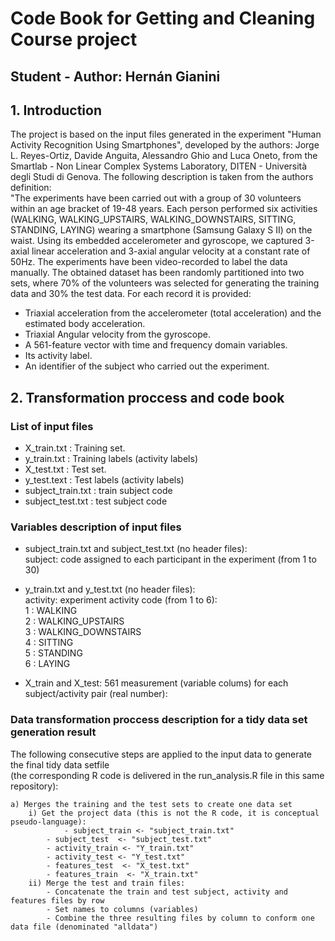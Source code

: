 # Code Book for Getting and Cleaning Course project
##  Student - Author: Hernán Gianini  
  
## 1. Introduction  

The project is based on the input files generated in the experiment "Human Activity Recognition Using Smartphones", developed by the authors: Jorge L. Reyes-Ortiz, Davide Anguita, Alessandro Ghio and Luca Oneto, from the Smartlab - Non Linear Complex Systems Laboratory, DITEN - Università degli Studi di Genova.
The following description is taken from the authors definition:  
"The experiments have been carried out with a group of 30 volunteers within an age bracket of 19-48 years. Each person performed six activities (WALKING, WALKING_UPSTAIRS,    WALKING_DOWNSTAIRS, SITTING, STANDING, LAYING) wearing a smartphone (Samsung Galaxy S II) on the waist. Using its embedded accelerometer and gyroscope, we captured 3-axial linear acceleration and 3-axial angular velocity at a constant rate of 50Hz. The experiments have been video-recorded to label the data manually. The obtained dataset has been randomly partitioned into two sets, where 70% of the volunteers was selected for generating the training data and 30% the test data.
For each record it is provided:
- Triaxial acceleration from the accelerometer (total acceleration) and the estimated body acceleration.
- Triaxial Angular velocity from the gyroscope.
- A 561-feature vector with time and frequency domain variables.
- Its activity label.
- An identifier of the subject who carried out the experiment.

## 2. Transformation proccess and code book
### List of input files

- X_train.txt : Training set.  
- y_train.txt : Training labels (activity labels)
- X_test.txt : Test set.
- y_test.text : Test labels (activity labels)
- subject_train.txt : train subject code
- subject_test.txt : test subject code
  
### Variables description of input files

- subject_train.txt and subject_test.txt (no header files):  
	subject: code assigned to each participant in the experiment (from 1 to 30)  
	  
- y_train.txt and y_test.txt (no header files):  
	activity: experiment activity code (from 1 to 6):  
		1 : WALKING  
		2 : WALKING_UPSTAIRS  
		3 : WALKING_DOWNSTAIRS  
		4 : SITTING  
		5 : STANDING  
		6 : LAYING  
  
- X_train and X_test: 561 measurement (variable colums) for each subject/activity pair (real number):  

### Data transformation proccess description for a tidy data set generation result
  
The following consecutive steps are applied to the input data to generate the final tidy data setfile  
(the corresponding R code is delivered in the run_analysis.R file in this same repository):  
  
	a) Merges the training and the test sets to create one data set  
  		i) Get the project data (this is not the R code, it is conceptual pseudo-language):  
    			- subject_train <- "subject_train.txt"  
			- subject_test  <- "subject_test.txt"  
			- activity_train <- "Y_train.txt"  
			- activity_test <- "Y_test.txt"  
			- features_test  <- "X_test.txt"  
			- features_train  <- "X_train.txt"  
		ii) Merge the test and train files:  
			- Concatenate the train and test subject, activity and features files by row  
			- Set names to columns (variables)  
			- Combine the three resulting files by column to conform one data file (denominated "alldata")  
		

